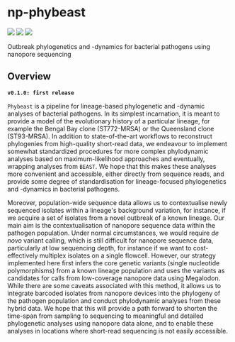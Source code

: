 # np-phybeast

![](https://img.shields.io/badge/lang-nextflow-41ab5d.svg)
![](https://img.shields.io/badge/version-0.1.0-addd8e.svg)
![](https://img.shields.io/badge/biorxiv-v0-f7fcb9.svg)

Outbreak phylogenetics and -dynamics for bacterial pathogens using nanopore sequencing

## Overview

**`v0.1.0: first release`**

`Phybeast` is a pipeline for lineage-based phylogenetic and -dynamic analyses of bacterial pathogens. In its simplest incarnation, it is meant to provide a model of the evolutionary history of a particular lineage, for example the Bengal Bay clone (ST772-MRSA) or the Queensland clone (ST93-MRSA). In addition to state-of-the-art workflows to reconstruct phylogenies from high-quality short-read data, we endeavour to implement somewhat standardized procedures for more complex phylodynamic analyses based on maximum-likelihood approaches and eventually, wrapping analyses from `BEAST`. We hope that this makes these analyses more convenient and accessible, either directly from sequence reads, and provide some degree of standardisation for lineage-focused phylogenetics and -dynamics in bacterial pathogens.

Moreover, population-wide sequence data allows us to contextualise newly sequenced isolates within a lineage's background variation, for instance, if we acquire a set of isolates from a novel outbreak of a known lineage. Our main aim is the contextualisation of nanopore sequence data within the pathogen population. Under normal circumstances, we would require *de novo* variant calling, which is still difficult for nanopore sequence data, particularly at low sequencing depth, for instance if we want to cost-effectively multiplex isolates on a single flowcell. However, our strategy implemented here first infers the core genetic variants (single nucleotide polymorphisms) from a known lineage population and uses the variants as candidates for calls from low-coverage nanopore data using Megalodon. While there are some caveats associated with this method, it allows us to integrate barcoded isolates from nanopore devices into the phylogeny of the pathogen population and conduct phylodynamic analyses from these hybrid data. We hope that this will provide a path forward to shorten the time-span from sampling to sequencing to meaningful and detailed phylogenetic analyses using nanopore data alone, and to enable these analyses in locations where short-read sequencing is not easily accessible.
